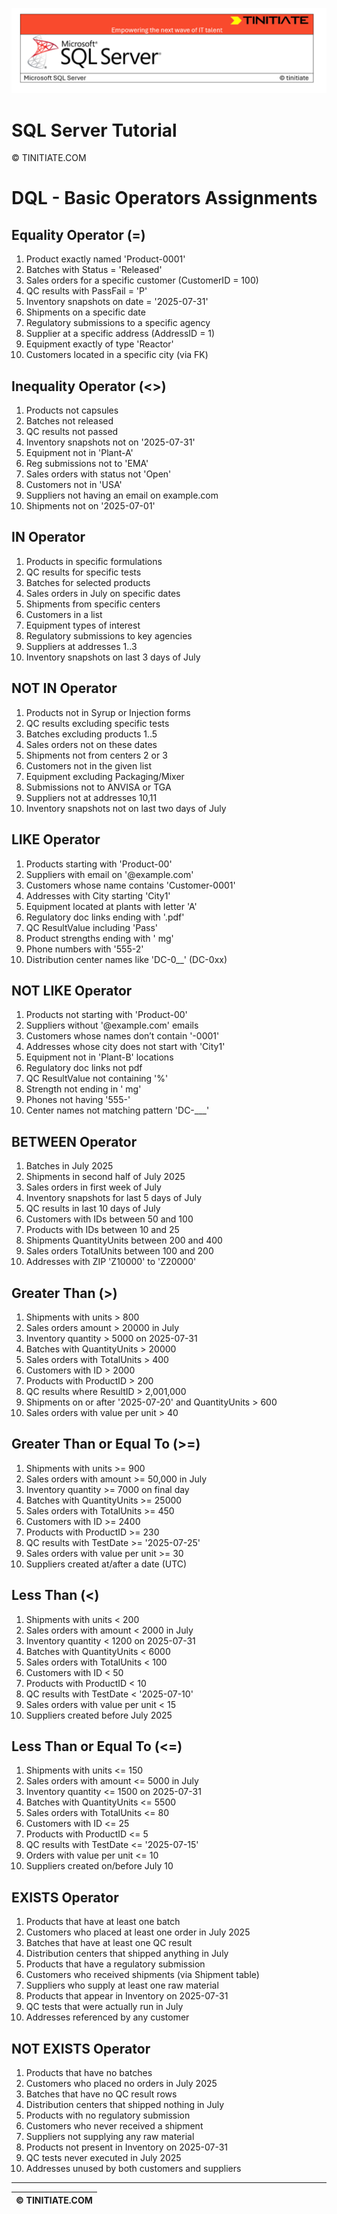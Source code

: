 ![SQL Server Tinitiate Image](../../../sqlserver-sql/sqlserver.png)

# SQL Server Tutorial

&copy; TINITIATE.COM

# DQL - Basic Operators Assignments

## Equality Operator (=)
1. Product exactly named 'Product-0001'
2. Batches with Status = 'Released'
3. Sales orders for a specific customer (CustomerID = 100)
4. QC results with PassFail = 'P'
5. Inventory snapshots on date = '2025-07-31'
6. Shipments on a specific date
7. Regulatory submissions to a specific agency
8. Supplier at a specific address (AddressID = 1)
9. Equipment exactly of type 'Reactor'
10. Customers located in a specific city (via FK)

## Inequality Operator (<>)
1. Products not capsules
2. Batches not released
3. QC results not passed
4. Inventory snapshots not on '2025-07-31'
5. Equipment not in 'Plant-A'
6. Reg submissions not to 'EMA'
7. Sales orders with status not 'Open'
8. Customers not in 'USA'
9. Suppliers not having an email on example.com
10. Shipments not on '2025-07-01'

## IN Operator
1. Products in specific formulations
2. QC results for specific tests
3. Batches for selected products
4. Sales orders in July on specific dates
5. Shipments from specific centers
6. Customers in a list
7. Equipment types of interest
8. Regulatory submissions to key agencies
9. Suppliers at addresses 1..3
10. Inventory snapshots on last 3 days of July

## NOT IN Operator
1. Products not in Syrup or Injection forms
2. QC results excluding specific tests
3. Batches excluding products 1..5
4. Sales orders not on these dates
5. Shipments not from centers 2 or 3
6. Customers not in the given list
7. Equipment excluding Packaging/Mixer
8. Submissions not to ANVISA or TGA
9. Suppliers not at addresses 10,11
10. Inventory snapshots not on last two days of July

## LIKE Operator
1. Products starting with 'Product-00'
2. Suppliers with email on '@example.com'
3. Customers whose name contains 'Customer-0001'
4. Addresses with City starting 'City1'
5. Equipment located at plants with letter 'A'
6. Regulatory doc links ending with '.pdf'
7. QC ResultValue including 'Pass'
8. Product strengths ending with ' mg'
9. Phone numbers with '555-2'
10. Distribution center names like 'DC-0__' (DC-0xx)

## NOT LIKE Operator
1. Products not starting with 'Product-00'
2. Suppliers without '@example.com' emails
3. Customers whose names don’t contain '-0001'
4. Addresses whose city does not start with 'City1'
5. Equipment not in 'Plant-B' locations
6. Regulatory doc links not pdf
7. QC ResultValue not containing '%'
8. Strength not ending in ' mg'
9. Phones not having '555-'
10. Center names not matching pattern 'DC-___'

## BETWEEN Operator
1. Batches in July 2025
2. Shipments in second half of July 2025
3. Sales orders in first week of July
4. Inventory snapshots for last 5 days of July
5. QC results in last 10 days of July
6. Customers with IDs between 50 and 100
7. Products with IDs between 10 and 25
8. Shipments QuantityUnits between 200 and 400
9. Sales orders TotalUnits between 100 and 200
10. Addresses with ZIP 'Z10000' to 'Z20000'

## Greater Than (>)
1. Shipments with units > 800
2. Sales orders amount > 20000 in July
3. Inventory quantity > 5000 on 2025-07-31
4. Batches with QuantityUnits > 20000
5. Sales orders with TotalUnits > 400
6. Customers with ID > 2000
7. Products with ProductID > 200
8. QC results where ResultID > 2,001,000
9. Shipments on or after '2025-07-20' and QuantityUnits > 600
10. Sales orders with value per unit > 40

## Greater Than or Equal To (>=)
1. Shipments with units >= 900
2. Sales orders with amount >= 50,000 in July
3. Inventory quantity >= 7000 on final day
4. Batches with QuantityUnits >= 25000
5. Sales orders with TotalUnits >= 450
6. Customers with ID >= 2400
7. Products with ProductID >= 230
8. QC results with TestDate >= '2025-07-25'
9. Sales orders with value per unit >= 30
10. Suppliers created at/after a date (UTC)

## Less Than (<)
1. Shipments with units < 200
2. Sales orders with amount < 2000 in July
3. Inventory quantity < 1200 on 2025-07-31
4. Batches with QuantityUnits < 6000
5. Sales orders with TotalUnits < 100
6. Customers with ID < 50
7. Products with ProductID < 10
8. QC results with TestDate < '2025-07-10'
9. Sales orders with value per unit < 15
10. Suppliers created before July 2025

## Less Than or Equal To (<=)
1. Shipments with units <= 150
2. Sales orders with amount <= 5000 in July
3. Inventory quantity <= 1500 on 2025-07-31
4. Batches with QuantityUnits <= 5500
5. Sales orders with TotalUnits <= 80
6. Customers with ID <= 25
7. Products with ProductID <= 5
8. QC results with TestDate <= '2025-07-15'
9. Orders with value per unit <= 10
10. Suppliers created on/before July 10

## EXISTS Operator
1. Products that have at least one batch
2. Customers who placed at least one order in July 2025
3. Batches that have at least one QC result
4. Distribution centers that shipped anything in July
5. Products that have a regulatory submission
6. Customers who received shipments (via Shipment table)
7. Suppliers who supply at least one raw material
8. Products that appear in Inventory on 2025-07-31
9. QC tests that were actually run in July
10. Addresses referenced by any customer

## NOT EXISTS Operator
1. Products that have no batches
2. Customers who placed no orders in July 2025
3. Batches that have no QC result rows
4. Distribution centers that shipped nothing in July
5. Products with no regulatory submission
6. Customers who never received a shipment
7. Suppliers not supplying any raw material
8. Products not present in Inventory on 2025-07-31
9. QC tests never executed in July 2025
10. Addresses unused by both customers and suppliers

***
| &copy; TINITIATE.COM |
|----------------------|
